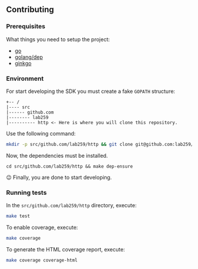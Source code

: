 ## Contributing

### Prerequisites

What things you need to setup the project:

- [go](https://golang.org/doc/install)
- [golang/dep](https://github.com/golang/dep)
- [ginkgo](http://onsi.github.io/ginkgo/)

### Environment

For start developing the SDK you must create a fake `GOPATH` structure:

```
+-- /
|---- src
|------ github.com
|-------- lab259
|---------- http <- Here is where you will clone this repository.
```

Use the following command:

```bash
mkdir -p src/github.com/lab259/http && git clone git@github.com:lab259/http.git src/github.com/lab259/http
```

Now, the dependencies must be installed.

```
cd src/github.com/lab259/http && make dep-ensure
```

:wink: Finally, you are done to start developing.

### Running tests

In the `src/github.com/lab259/http` directory, execute:

```bash
make test
```

To enable coverage, execute:

```bash
make coverage
```

To generate the HTML coverage report, execute:

```bash
make coverage coverage-html
```
